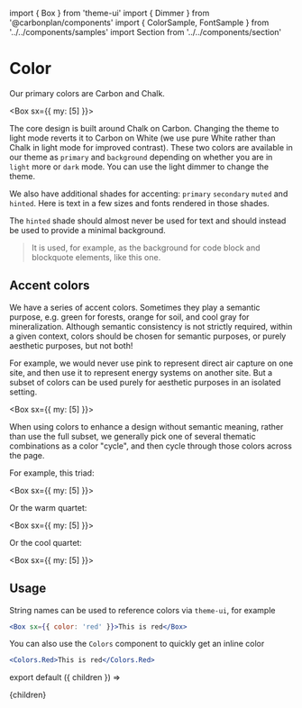 import { Box } from 'theme-ui'
import { Dimmer } from '@carbonplan/components'
import { ColorSample, FontSample } from '../../components/samples'
import Section from '../../components/section'

# Color

Our primary colors are Carbon and Chalk.

<Box sx={{ my: [5] }}>
  <ColorSample color='#1b1e23' hex='1b1e23' label='carbon' border />
  <ColorSample color='#ebebec' hex='ebebec' label='chalk' border />
</Box>

The core design is built around Chalk on Carbon. Changing the theme to light mode reverts it to Carbon on White (we use pure White rather than Chalk in light mode for improved contrast). These two colors are available in our theme as `primary` and `background` depending on whether you are in `light` more or `dark` mode. You can use the light dimmer to change the theme.

<Dimmer />

We also have additional shades for accenting: `primary` `secondary` `muted` and `hinted`. Here is text in a few sizes and fonts rendered in those shades.

<FontSample color='primary' label='Primary' />
<FontSample color='secondary' label='Secondary' />
<FontSample color='muted' label='Muted' />
<FontSample color='hinted' label='Hinted' />

The `hinted` shade should almost never be used for text and should instead be used to provide a minimal background.

> It is used, for example, as the background for code block and blockquote elements, like this one.

## Accent colors

We have a series of accent colors. Sometimes they play a semantic purpose, e.g. green for forests, orange for soil, and cool gray for mineralization. Although semantic consistency is not strictly required, within a given context, colors should be chosen for semantic purposes, or purely aesthetic purposes, but not both!

For example, we would never use pink to represent direct air capture on one site, and then use it to represent energy systems on another site. But a subset of colors can be used purely for aesthetic purposes in an isolated setting.

<Box sx={{ my: [5] }}>
  <ColorSample color='red' />
  <ColorSample color='orange' />
  <ColorSample color='yellow' />
  <ColorSample color='green' />
  <ColorSample color='teal' />
  <ColorSample color='blue' />
  <ColorSample color='purple' />
  <ColorSample color='pink' />
  <ColorSample color='grey' />
</Box>

When using colors to enhance a design without semantic meaning, rather than use the full subset, we generally pick one of several thematic combinations as a color "cycle", and then cycle through those colors across the page.

For example, this triad:

<Box sx={{ my: [5] }}>
  <ColorSample color='red' />
  <ColorSample color='yellow' />
  <ColorSample color='teal' />
</Box>

Or the warm quartet:

<Box sx={{ my: [5] }}>
  <ColorSample color='pink' />
  <ColorSample color='red' />
  <ColorSample color='orange' />
  <ColorSample color='yellow' />
</Box>

Or the cool quartet:

<Box sx={{ my: [5] }}>
  <ColorSample color='green' />
  <ColorSample color='teal' />
  <ColorSample color='blue' />
  <ColorSample color='purple' />
</Box>

## Usage

String names can be used to reference colors via `theme-ui`, for example

```jsx live
<Box sx={{ color: 'red' }}>This is red</Box>
```

You can also use the `Colors` component to quickly get an inline color

```jsx live
<Colors.Red>This is red</Colors.Red>
```

export default ({ children }) => <Section name='color'>{children}</Section>
